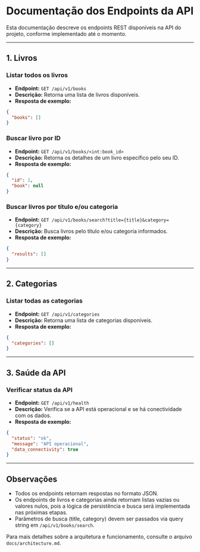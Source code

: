 # Documentação dos Endpoints da API

Esta documentação descreve os endpoints REST disponíveis na API do projeto, conforme implementado até o momento.

---

## 1. Livros

### Listar todos os livros
- **Endpoint:** `GET /api/v1/books`
- **Descrição:** Retorna uma lista de livros disponíveis.
- **Resposta de exemplo:**
```json
{
  "books": []
}
```

### Buscar livro por ID
- **Endpoint:** `GET /api/v1/books/<int:book_id>`
- **Descrição:** Retorna os detalhes de um livro específico pelo seu ID.
- **Resposta de exemplo:**
```json
{
  "id": 1,
  "book": null
}
```

### Buscar livros por título e/ou categoria
- **Endpoint:** `GET /api/v1/books/search?title={title}&category={category}`
- **Descrição:** Busca livros pelo título e/ou categoria informados.
- **Resposta de exemplo:**
```json
{
  "results": []
}
```

---

## 2. Categorias

### Listar todas as categorias
- **Endpoint:** `GET /api/v1/categories`
- **Descrição:** Retorna uma lista de categorias disponíveis.
- **Resposta de exemplo:**
```json
{
  "categories": []
}
```

---

## 3. Saúde da API

### Verificar status da API
- **Endpoint:** `GET /api/v1/health`
- **Descrição:** Verifica se a API está operacional e se há conectividade com os dados.
- **Resposta de exemplo:**
```json
{
  "status": "ok",
  "message": "API operacional",
  "data_connectivity": true
}
```

---

## Observações
- Todos os endpoints retornam respostas no formato JSON.
- Os endpoints de livros e categorias ainda retornam listas vazias ou valores nulos, pois a lógica de persistência e busca será implementada nas próximas etapas.
- Parâmetros de busca (title, category) devem ser passados via query string em `/api/v1/books/search`.

Para mais detalhes sobre a arquitetura e funcionamento, consulte o arquivo `docs/architecture.md`.

